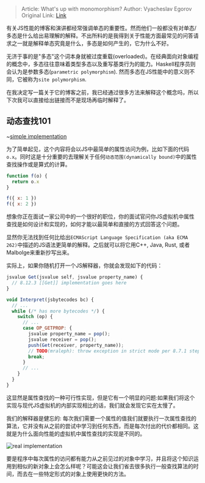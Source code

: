 > Article: What's up with monomorphism?
> Author: Vyacheslav Egorov
> Original Link: [Link](https://mrale.ph/blog/2015/01/11/whats-up-with-monomorphism.html)

有关JS性能的博客和演讲都经常强调单态的重要性。然而他们一般都没有对单态/多态是什么给出易理解的解释。不出所料的是我得到关于性能方面最常见的问答请求之一就是解释单态究竟是什么，多态是如何产生的，它为什么不好。

无济于事的是"多态"这个词本身就被过度重载(overloaded)。在经典面向对象编程的概念中，多态往往意味着类型多态以及重写基类行为的能力。Haskell程序员则会认为是参数多态(`parametric polymorphism`). 然而多态在JS性能中的意义则不同，它被称为`site polymorphism`.

在我决定写一篇关于它的博客之前，我已经通过很多方法来解释这个概念吗，所以下次我可以直接给出链接而不是现场再临时解释了。

## 动态查找101

~[simple implementation]()

为了简单起见，这个内容将会以JS中最简单的属性访问为例，比如下面的代码`o.x`。同时这是十分重要的去理解关于任何`动态范围(dynamically bound)`中的属性查找操作或是算式的计算。

```javascript
function f(o) {
  return o.x
}

f({ x: 1 })
f({ x: 2 })
```

想象你正在面试一家公司中的一个很好的职位，你的面试官问你JS虚拟机中属性查找是如何设计和实现的，如何才能以最简单和直接的方式回答这个问题。

显然你无法找到任何比给出`ECMAScript Language Specification (aka ECMA 262)`中描述的JS语法更简单的解释。之后就可以将它用C++, Java, Rust, 或者Malbolge来重新抄写出来。

实际上，如果你随机打开一个JS解释器，你就会发现如下的代码：

```javascript
jsvalue Get(jsvalue self, jsvalue property_name) {
  // 8.12.3 [[Get]] implementation goes here
}

void Interpret(jsbytecodes bc) {
  // ...
  while (/* has more bytecodes */) {
    switch (op) {
      // ...
      case OP_GETPROP: {
        jsvalue property_name = pop();
        jsvalue receiver = pop();
        push(Get(receiver, property_name));
        // TODO(mraleph): throw exception in strict mode per 8.7.1 step 3.
        break;
      }
      // ...
    }
  }
}
```

这显然是属性查找的一种可行性实现，但是它有一个明显的问题:如果我们将这个实现与现代JS虚拟机的内部实现相比的话，我们就会发现它实在太慢了。

我们的解释器是健忘的: 每次我们需要一个属性的值我们就要执行一次属性查找的算法，它并没有从之前的尝试中学习到任何东西，而是每次付出的代价都相同。这就是为什么面向性能的虚拟机中属性查找的实现是不同的。

![real implementation]()

要是程序中每次属性的访问都有能力从之前见过的对象中学习，并且将这个知识运用到相似的新对象上会怎么样呢？可能这会让我们省去很多执行一般查找算法的时间，而去在一些特定形式的对象上使用更快的方法。
